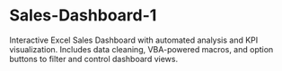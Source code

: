 # Sales-Dashboard-1
Interactive Excel Sales Dashboard with automated analysis and KPI visualization. Includes data cleaning, VBA-powered macros, and option buttons to filter and control dashboard views.
